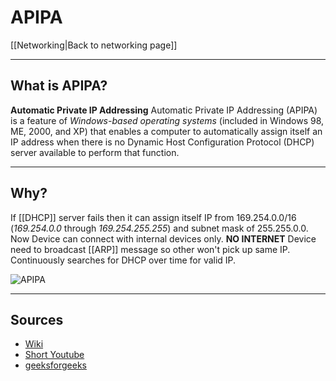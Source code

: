 # APIPA
[[Networking|Back to networking page]]
- --
## What is APIPA?
**Automatic Private IP Addressing**
Automatic Private IP Addressing (APIPA) is a feature of _Windows-based operating systems_ (included in Windows 98, ME, 2000, and XP) that enables a computer to automatically assign itself an IP address when there is no Dynamic Host Configuration Protocol (DHCP) server available to perform that function.
- --
## Why?
If [[DHCP]] server fails then it can assign itself IP from  169.254.0.0/16 (_169.254.0.0_ through _169.254.255.255_) and subnet mask of 255.255.0.0.
Now Device can connect with internal devices only. **NO INTERNET**
Device need to broadcast [[ARP]] message so other won't pick up same IP.
Continuously searches for DHCP over time for valid IP.

![APIPA](https://media.geeksforgeeks.org/wp-content/uploads/20200428145226/APIPA_21.png)

- --
## Sources
- [Wiki](https://en.wikipedia.org/wiki/Link-local_address)
- [Short Youtube](https://youtu.be/0tEjUR6tjBU)
- [geeksforgeeks](https://www.geeksforgeeks.org/what-is-apipa-automatic-private-ip-addressing/)
